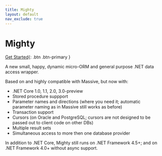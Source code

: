 ```yaml
---
title: Mighty
layout: default
nav_exclude: true 
---
```


# Mighty

[Get Started](docs/getting-started){: .btn .btn-primary }

A new small, happy, dynamic micro-ORM and general purpose .NET data access wrapper.

Based on and highly compatible with Massive, but now with:

* .NET Core 1.0, 1.1, 2.0, 3.0-preview
* Stored procedure suppport
* Parameter names and directions (where you need it; automatic parameter naming as in Massive still works as before)
* Transaction support
* Cursors (on Oracle and PostgreSQL; cursors are not designed to be passed out to client code on other DBs)
* Multiple result sets
* Simultaneous access to more then one database provider

In addition to .NET Core, Mighty still runs on .NET Framework 4.5+; and on .NET Framework 4.0+ without async support.
